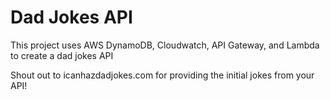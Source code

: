 # Dad Jokes API

This project uses AWS DynamoDB, Cloudwatch, API Gateway, and Lambda to create a dad jokes API

Shout out to icanhazdadjokes.com for providing the initial jokes from your API!
